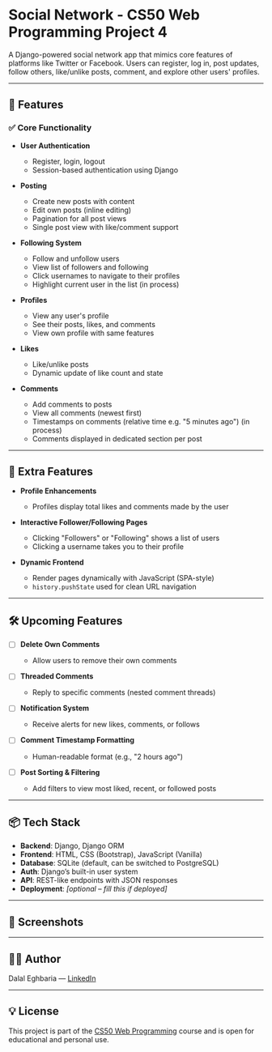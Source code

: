 # Social Network - CS50 Web Programming Project 4

A Django-powered social network app that mimics core features of platforms like Twitter or Facebook. Users can register, log in, post updates, follow others, like/unlike posts, comment, and explore other users' profiles.

---

## 🚀 Features

### ✅ Core Functionality
- **User Authentication**
  - Register, login, logout
  - Session-based authentication using Django

- **Posting**
  - Create new posts with content
  - Edit own posts (inline editing)
  - Pagination for all post views
  - Single post view with like/comment support

- **Following System**
  - Follow and unfollow users
  - View list of followers and following
  - Click usernames to navigate to their profiles
  - Highlight current user in the list  (in process)

- **Profiles**
  - View any user's profile
  - See their posts, likes, and comments
  - View own profile with same features

- **Likes**
  - Like/unlike posts
  - Dynamic update of like count and state

- **Comments**
  - Add comments to posts
  - View all comments (newest first)
  - Timestamps on comments (relative time e.g. "5 minutes ago") (in process)
  - Comments displayed in dedicated section per post 

---

## 🧩 Extra Features
- **Profile Enhancements**
  - Profiles display total likes and comments made by the user

- **Interactive Follower/Following Pages**
  - Clicking "Followers" or "Following" shows a list of users
  - Clicking a username takes you to their profile

- **Dynamic Frontend**
  - Render pages dynamically with JavaScript (SPA-style)
  - `history.pushState` used for clean URL navigation

---

## 🛠 Upcoming Features

- [ ] **Delete Own Comments**
  - Allow users to remove their own comments

- [ ] **Threaded Comments**
  - Reply to specific comments (nested comment threads)

- [ ] **Notification System**
  - Receive alerts for new likes, comments, or follows

- [ ] **Comment Timestamp Formatting**
  - Human-readable format (e.g., "2 hours ago")

- [ ] **Post Sorting & Filtering**
  - Add filters to view most liked, recent, or followed posts

---

## 📦 Tech Stack

- **Backend**: Django, Django ORM
- **Frontend**: HTML, CSS (Bootstrap), JavaScript (Vanilla)
- **Database**: SQLite (default, can be switched to PostgreSQL)
- **Auth**: Django’s built-in user system
- **API**: REST-like endpoints with JSON responses
- **Deployment**: *[optional – fill this if deployed]*

---

## 📸 Screenshots 

---

## 👩‍💻 Author

Dalal Eghbaria — [LinkedIn](www.linkedin.com/in/dalal-eghbaria-a9283820a)

---

## 💡 License

This project is part of the [CS50 Web Programming](https://cs50.harvard.edu/web/) course and is open for educational and personal use.
